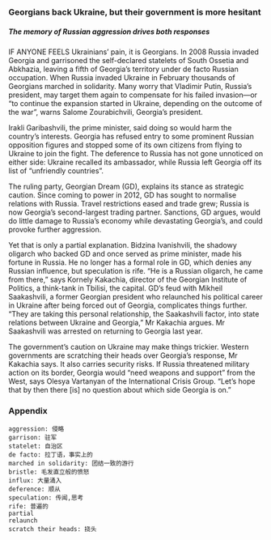 ### Georgians back Ukraine, but their government is more hesitant

##### The memory of Russian aggression drives both responses

IF ANYONE FEELS Ukrainians’ pain, it is Georgians. In 2008 Russia invaded Georgia and garrisoned the self-declared statelets of South Ossetia and Abkhazia, leaving a fifth of Georgia’s territory under de facto Russian occupation. When Russia invaded Ukraine in February thousands of Georgians marched in solidarity. Many worry that Vladimir Putin, Russia’s president, may target them again to compensate for his failed invasion—or “to continue the expansion started in Ukraine, depending on the outcome of the war”, warns Salome Zourabichvili, Georgia’s president.

Irakli Garibashvili, the prime minister, said doing so would harm the country’s interests. Georgia has refused entry to some prominent Russian opposition figures and stopped some of its own citizens from flying to Ukraine to join the fight. The deference to Russia has not gone unnoticed on either side: Ukraine recalled its ambassador, while Russia left Georgia off its list of “unfriendly countries”.

The ruling party, Georgian Dream (GD), explains its stance as strategic caution. Since coming to power in 2012, GD has sought to normalise relations with Russia. Travel restrictions eased and trade grew; Russia is now Georgia’s second-largest trading partner. Sanctions, GD argues, would do little damage to Russia’s economy while devastating Georgia’s, and could provoke further aggression.

Yet that is only a partial explanation. Bidzina Ivanishvili, the shadowy oligarch who backed GD and once served as prime minister, made his fortune in Russia. He no longer has a formal role in GD, which denies any Russian influence, but speculation is rife. “He is a Russian oligarch, he came from there,” says Kornely Kakachia, director of the Georgian Institute of Politics, a think-tank in Tbilisi, the capital. GD’s feud with Mikheil Saakashvili, a former Georgian president who relaunched his political career in Ukraine after being forced out of Georgia, complicates things further. “They are taking this personal relationship, the Saakashvili factor, into state relations between Ukraine and Georgia,” Mr Kakachia argues. Mr Saakashvili was arrested on returning to Georgia last year.

The government’s caution on Ukraine may make things trickier. Western governments are scratching their heads over Georgia’s response, Mr Kakachia says. It also carries security risks. If Russia threatened military action on its border, Georgia would “need weapons and support” from the West, says Olesya Vartanyan of the International Crisis Group. “Let’s hope that by then there [is] no question about which side Georgia is on.”

### Appendix
```
aggression: 侵略
garrison: 驻军
statelet: 自治区
de facto: 拉丁语，事实上的
marched in solidarity: 团结一致的游行
bristle: 毛发直立般的愤怒
influx: 大量涌入
deference: 顺从
speculation: 传闻,思考
rife: 普遍的
partial
relaunch
scratch their heads: 挠头
```